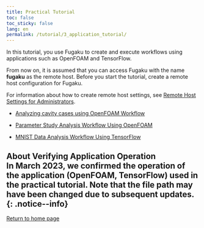 ```yaml
---
title: Practical Tutorial
toc: false
toc_sticky: false
lang: en
permalink: /tutorial/3_application_tutorial/
---
```


In this tutorial, you use Fugaku to create and execute workflows using applications such as OpenFOAM and TensorFlow.

From now on, it is assumed that you can access Fugaku with the name __fugaku__ as the remote host.
Before you start the tutorial, create a remote host configuration for Fugaku.

For information about how to create remote host settings, see [Remote Host Settings for Administrators]({{site.baseurl}}/for_admins/how_to_boot/#remote-host-settings).

 * [Analyzing cavity cases using OpenFOAM Workflow](1_OpenFOAM_cavity/)

 * [Parameter Study Analysis Workflow Using OpenFOAM](2_OpenFOAM_PS/)

 * [MNIST Data Analysis Workflow Using TensorFlow](3_TensorFlow_mnist/)


__About Verifying Application Operation__  
In March 2023, we confirmed the operation of the application (OpenFOAM, TensorFlow) used in the practical tutorial.
Note that the file path may have been changed due to subsequent updates.
{: .notice--info}
--------
[Return to home page]({{site.baseurl}}/tutorial/)
